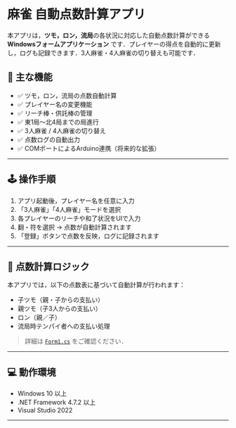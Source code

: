 # 麻雀 自動点数計算アプリ

本アプリは，**ツモ，ロン，流局**の各状況に対応した自動点数計算ができる **Windowsフォームアプリケーション** です．プレイヤーの得点を自動的に更新し，ログも記録できます．3人麻雀・4人麻雀の切り替えも可能です．

## 🎯 主な機能

- ✅ ツモ，ロン，流局の点数自動計算
- ✅ プレイヤー名の変更機能
- ✅ リーチ棒・供託棒の管理
- ✅ 東1局〜北4局までの局進行
- ✅ 3人麻雀 / 4人麻雀の切り替え
- ✅ 点数ログの自動出力
- ✅ COMポートによるArduino連携（将来的な拡張）

---

## 🕹️ 操作手順

1. アプリ起動後，プレイヤー名を任意に入力
2. 「3人麻雀」「4人麻雀」モードを選択
3. 各プレイヤーのリーチや和了状況をUIで入力
4. 翻・符を選択 → 点数が自動計算されます
5. 「登録」ボタンで点数を反映，ログに記録されます

---

## 📐 点数計算ロジック

本アプリでは，以下の点数表に基づいて自動計算が行われます：

- 子ツモ（親・子からの支払い）
- 親ツモ（子3人からの支払い）
- ロン（親／子）
- 流局時テンパイ者への支払い処理

> 詳細は [`Form1.cs`](./Form1.cs) をご確認ください．

---


## 💻 動作環境

- Windows 10 以上
- .NET Framework 4.7.2 以上
- Visual Studio 2022

---

